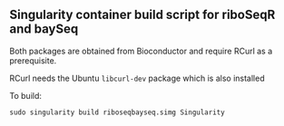 ## Singularity container build script for riboSeqR and baySeq

Both packages are obtained from Bioconductor and require RCurl as a prerequisite.

RCurl needs the Ubuntu `libcurl-dev` package which is also installed

To build:

`sudo singularity build riboseqbayseq.simg Singularity`


